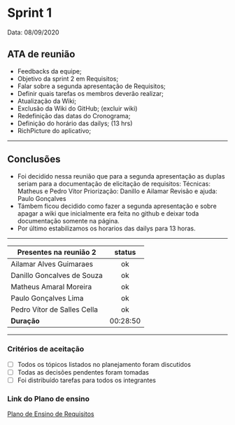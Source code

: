 # Sprint 1

Data: 08/09/2020

## ATA de reunião

- Feedbacks da equipe;
- Objetivo da sprint 2 em Requisitos;
- Falar sobre a segunda apresentação de Requisitos;
- Definir quais tarefas os membros deverão realizar;
- Atualização da Wiki;
- Exclusão da Wiki do GitHub; (excluir wiki)
- Redefinição das datas do Cronograma;
- Definição do horário das dailys; (13 hrs)
- RichPicture do aplicativo;

---
## Conclusões

- Foi decidido nessa reunião que para a segunda apresentação as duplas seriam para a documentação de elicitação de requisitos: Técnicas: Matheus e Pedro Vítor
Priorização: Danillo e Ailamar
Revisão e ajuda: Paulo Gonçalves
- Támbem ficou decidido como fazer a segunda apresentação e sobre apagar a wiki que inicialmente era feita no github e deixar toda documentação somente na página.
- Por último estabilizamos os horarios das dailys para 13 horas.

---

| Presentes na reunião 2   | status |
| ------------------------ | :----: |
| Ailamar Alves Guimaraes  | ok  |
| Danillo Goncalves de Souza | ok |
| Matheus Amaral Moreira   | ok |
| Paulo Gonçalves Lima     | ok |
| Pedro Vítor de Salles Cella | ok |
| **Duração** | 00:28:50 |

--- 

### Critérios de aceitação

- [ ] Todos os tópicos listados no planejamento foram discutidos
- [ ] Todas as decisões pendentes foram tomadas
- [ ] Foi distribuído tarefas para todos os integrantes

### Link do Plano de ensino
 
[Plano de Ensino de Requisitos](https://aprender3.unb.br/pluginfile.php/426680/mod_resource/content/2/Plano_de_Ensino%20RE%2012020TerQui.pdf)